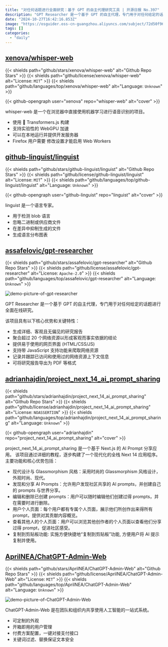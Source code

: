 ```yaml
---
title: "对任何话题进行全面研究：基于 GPT 的自主代理研究工具 | 开源日报 No.397"
description: "GPT Researcher 是一个基于 GPT 的自主代理，专门用于对任何给定的话题进行全面在线研究。该项目生成详细、客观且无偏见的研究报告，聚合超过 20 个网络资源以形成客观而事实依据的结论，提供易于使用的网页界面，支持 JavaScript 功能来爬取网络资源，记录并跟踪已访问和使用过的网络资源上下文信息，可将研究报告导出为 PDF 等格式。让 GPT Researcher 帮助您深入研究，全面了解您感兴趣的话题！"
date: "2024-10-27T16:42:16.853Z"
image: "https://osguider.oss-cn-guangzhou.aliyuncs.com/subject/72d50f9669aa11bf23d0e9498e6fc6db.png"
tags: []
categories:
  - "daily"
---
```


## [xenova/whisper-web](https://github.com/xenova/whisper-web)

{{< shields path="github/stars/xenova/whisper-web" alt="Github Repo Stars" >}} {{< shields path="github/license/xenova/whisper-web" alt="License: `MIT`" >}} {{< shields path="github/languages/top/xenova/whisper-web" alt="Language: `Unknown`" >}}

{{< github-opengraph user="xenova" repo="whisper-web" alt="cover" >}}

whisper-web 是一个在浏览器中直接使用机器学习进行语音识别的项目。

- 使用 🤗 Transformers.js 构建
- 支持实验性的 WebGPU 加速
- 可以在本地运行并提供开发服务器
- Firefox 用户需要 修改设置才能启用 Web Workers

## [github-linguist/linguist](https://github.com/github-linguist/linguist)

{{< shields path="github/stars/github-linguist/linguist" alt="Github Repo Stars" >}} {{< shields path="github/license/github-linguist/linguist" alt="License: `MIT`" >}} {{< shields path="github/languages/top/github-linguist/linguist" alt="Language: `Unknown`" >}}

{{< github-opengraph user="github-linguist" repo="linguist" alt="cover" >}}

linguist 是一个语言专家。

- 用于检测 blob 语言
- 忽略二进制或供应商文件
- 在差异中抑制生成的文件
- 生成语言分布图表

## [assafelovic/gpt-researcher](https://github.com/assafelovic/gpt-researcher)

{{< shields path="github/stars/assafelovic/gpt-researcher" alt="Github Repo Stars" >}} {{< shields path="github/license/assafelovic/gpt-researcher" alt="License: `Apache-2.0`" >}} {{< shields path="github/languages/top/assafelovic/gpt-researcher" alt="Language: `Unknown`" >}}

![demo-picture-of-gpt-researcher](https://static.osguider.com/subject/github/assafelovic/gpt-researcher/59fc9826979d20a8537fdcbda961f9de.png)

GPT Researcher 是一个基于 GPT 的自主代理，专门用于对任何给定的话题进行全面在线研究。

该项目具有以下核心优势和关键特性：

- 生成详细、客观且无偏见的研究报告
- 聚合超过 20 个网络资源以形成客观而事实依据的结论
- 提供易于使用的网页界面 (HTML/CSS/JS)
- 支持带 JavaScript 支持功能来爬取网络资源
- 记录并跟踪已访问和使用过的网络资源上下文信息
- 可将研究报告导出为 PDF 等格式

## [adrianhajdin/project_next_14_ai_prompt_sharing](https://github.com/adrianhajdin/project_next_14_ai_prompt_sharing)

{{< shields path="github/stars/adrianhajdin/project_next_14_ai_prompt_sharing" alt="Github Repo Stars" >}} {{< shields path="github/license/adrianhajdin/project_next_14_ai_prompt_sharing" alt="License: `NOASSERTION`" >}} {{< shields path="github/languages/top/adrianhajdin/project_next_14_ai_prompt_sharing" alt="Language: `Unknown`" >}}

{{< github-opengraph user="adrianhajdin" repo="project_next_14_ai_prompt_sharing" alt="cover" >}}

project_next_14_ai_prompt_sharing 是一个基于 Next.js 的 AI Prompt 分享应用。
该项目通过详细的教程，逐步构建了一个现代化的全栈 Next 14 应用程序。主要功能和核心优势包括：

- 现代设计与 Glassmorphism 风格：采用时尚的 Glassmorphism 风格设计，外观时尚、现代。
- 发现和分享 AI Prompts：允许用户发现社区共享的 AI prompts，并创建自己的 prompts 与世界分享。
- 编辑和删除已创建 prompts：用户可以随时编辑他们创建过得 prompts，并在需要时进行删除。
- 用户个人页面：每个用户都有专属个人页面，展示他们所创作出来得所有 prompt，提供对其贡献内容概览。
- 查看其他人的个人页面：用户可以浏览其他创作者的个人页面以查看他们分享过得 prompt，促进社区感受。
- 复制到剪贴板功能: 实施方便快捷地“复制到剪贴板”功能, 方便用户将 AI 提示复制并使用。

## [AprilNEA/ChatGPT-Admin-Web](https://github.com/AprilNEA/ChatGPT-Admin-Web)

{{< shields path="github/stars/AprilNEA/ChatGPT-Admin-Web" alt="Github Repo Stars" >}} {{< shields path="github/license/AprilNEA/ChatGPT-Admin-Web" alt="License: `MIT`" >}} {{< shields path="github/languages/top/AprilNEA/ChatGPT-Admin-Web" alt="Language: `Unknown`" >}}

![demo-picture-of-ChatGPT-Admin-Web](https://static.osguider.com/subject/github/AprilNEA/ChatGPT-Admin-Web/f62f95627db5a0e749da77488229d4ec.png)

ChatGPT-Admin-Web 是在团队和组织内共享使用人工智能的一站式系统。

- 可定制的外观
- 开箱即用的用户管理
- 付费方案配置，一键对接支付接口
- 关键词过滤、替换保证文本安全
  